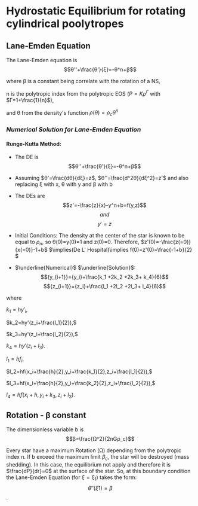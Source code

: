 # Hydrostatic Equilibrium for rotating cylindrical poolytropes


## Lane-Emden Equation

The Lane-Emden equation is $$θ''+\frac{θ'}{ξ}=-θ^n+β$$

where β is a constant being correlate with the rotation of a NS,

n is the polytropic index from the polytropic EOS ($P=Kρ^Γ$ with $Γ=1+\frac{1}{n}$),

and θ from the density's function $ρ(θ)={ρ_c}θ^n$




### *Numerical Solution for Lane-Emden Equation*

#### Runge-Kutta Method:

- The DE is $$θ''+\frac{θ'}{ξ}=-θ^n+β$$


- Assuming $θ'=\frac{dθ}{dξ}=z$, $θ''=\frac{d^2θ}{dξ^2}=z'$ and also replacing ξ with x, θ with y and β with b


- The DEs are $$z'=-\frac{z}{x}-y^n+b=f(y,z)$$ $$and$$ $$y'=z$$


- Initial Conditions: The density at the center of the star is known to be equal to $ρ_n$, so θ(0)=y(0)=1 and z(0)=0. Therefore, $z'(0)=-\frac{z(=0)}{x(=0)}-1+b$ $\implies(De L' Hospital)\implies f(0)=z'(0)=\frac{-1+b}{2} $


- $\underline{Numerical}$ $\underline{Solution}$: $${y_{i+1}}={y_i}+\frac{k_1 +2k_2 +2k_3+ k_4}{6}$$ 
$${z_{i+1}}={z_i}+\frac{l_1 +2l_2 +2l_3+ l_4}{6}$$


where 

$k_1=hy'_i,$

$k_2=hy'(z_i+\frac{l_1}{2}),$

$k_3=hy'(z_i+\frac{l_2}{2}),$

$k_4=hy'(z_i+l_3).$

$l_1=hf_i,$

$l_2=hf(x_i+\frac{h}{2},y_i+\frac{k_1}{2},z_i+\frac{l_1}{2}),$

$l_3=hf(x_i+\frac{h}{2},y_i+\frac{k_2}{2},z_i+\frac{l_2}{2}),$

$l_4=hf(x_i+h,y_i+k_3,z_i+l_3).$


## Rotation - β constant

The dimensionless variable b is $$β=\frac{Ω^2}{2πGρ_c}$$

Every star have a maximum Rotation (Ω) depending from the polytropic index n. If b exceed the maximum limit $β_c$, the star will be destroyed (mass shedding). In this case, the equilibrium not apply and therefore it is $\frac{dP}{dr}=0$ at the surface of the star. So, at this boundary condition the Lane-Emden Equation (for $ξ=ξ_1$) takes the form: $$θ''(ξ1)=β$$.




